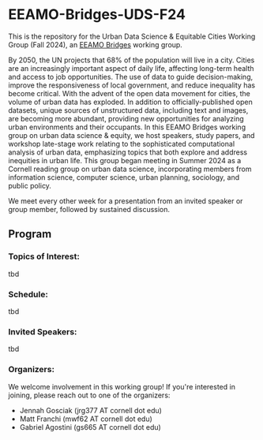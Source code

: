 # EEAMO-Bridges-UDS-F24
This is the repository for the Urban Data Science & Equitable Cities Working Group (Fall 2024), an [EEAMO Bridges](https://bridges.eaamo.org/) working group. 

By 2050, the UN projects that 68% of the population will live in a city. Cities are an increasingly important aspect of daily life, affecting long-term health and access to job opportunities. The use of data to guide decision-making, improve the responsiveness of local government, and reduce inequality has become critical. With the advent of the open data movement for cities, the volume of urban data has exploded. In addition to officially-published open datasets, unique sources of unstructured data, including text and images, are becoming more abundant, providing new opportunities for analyzing urban environments and their occupants. In this EEAMO Bridges working group on urban data science & equity, we host speakers, study papers, and workshop late-stage work relating to the sophisticated computational analysis of urban data, emphasizing topics that both explore and address inequities in urban life. This group began meeting in Summer 2024 as a Cornell reading group on urban data science, incorporating members from information science, computer science, urban planning, sociology, and public policy. 

We meet every other week for a presentation from an invited speaker or group member, followed by sustained discussion. 


## Program 

### Topics of Interest: 
tbd 

### Schedule: 
tbd 

### Invited Speakers: 
tbd 

### Organizers: 
We welcome involvement in this working group! If you're interested in joining, please reach out to one of the organizers: 
- Jennah Gosciak (jrg377 AT cornell dot edu) 
- Matt Franchi (mwf62 AT cornell dot edu)
- Gabriel Agostini (gs665 AT cornell dot edu)
